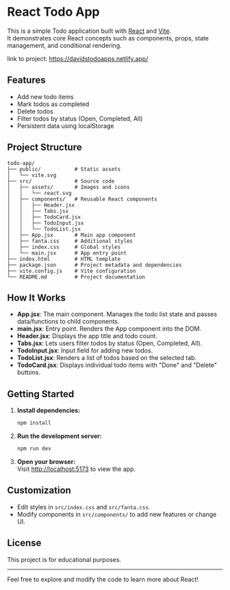 # React Todo App

This is a simple Todo application built with [React](https://react.dev/) and [Vite](https://vitejs.dev/).  
It demonstrates core React concepts such as components, props, state management, and conditional rendering.

link to project: https://davidstodoapps.netlify.app/

## Features

- Add new todo items
- Mark todos as completed
- Delete todos
- Filter todos by status (Open, Completed, All)
- Persistent data using localStorage

## Project Structure

```
todo-app/
├── public/           # Static assets
│   └── vite.svg
├── src/              # Source code
│   ├── assets/       # Images and icons
│   │   └── react.svg
│   ├── components/   # Reusable React components
│   │   ├── Header.jsx
│   │   ├── Tabs.jsx
│   │   ├── TodoCard.jsx
│   │   ├── TodoInput.jsx
│   │   └── TodoList.jsx
│   ├── App.jsx       # Main app component
│   ├── fanta.css     # Additional styles
│   ├── index.css     # Global styles
│   └── main.jsx      # App entry point
├── index.html        # HTML template
├── package.json      # Project metadata and dependencies
├── vite.config.js    # Vite configuration
└── README.md         # Project documentation
```

## How It Works

- **App.jsx**: The main component. Manages the todo list state and passes data/functions to child components.
- **main.jsx**: Entry point. Renders the App component into the DOM.
- **Header.jsx**: Displays the app title and todo count.
- **Tabs.jsx**: Lets users filter todos by status (Open, Completed, All).
- **TodoInput.jsx**: Input field for adding new todos.
- **TodoList.jsx**: Renders a list of todos based on the selected tab.
- **TodoCard.jsx**: Displays individual todo items with "Done" and "Delete" buttons.

## Getting Started

1. **Install dependencies:**
   ```bash
   npm install
   ```

2. **Run the development server:**
   ```bash
   npm run dev
   ```

3. **Open your browser:**  
   Visit [http://localhost:5173](http://localhost:5173) to view the app.

## Customization

- Edit styles in `src/index.css` and `src/fanta.css`.
- Modify components in `src/components/` to add new features or change UI.

## License

This project is for educational purposes.

---

Feel free to explore and modify the code to learn more about React!

